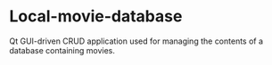 # Local-movie-database
Qt GUI-driven CRUD application used for managing the contents of a database containing movies.
